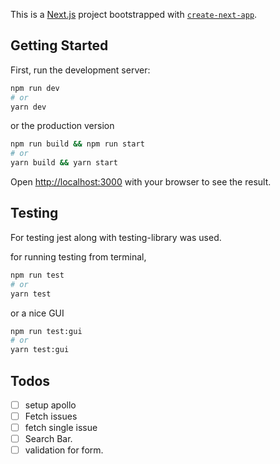 This is a [Next.js](https://nextjs.org/) project bootstrapped with [`create-next-app`](https://github.com/vercel/next.js/tree/canary/packages/create-next-app).

## Getting Started

First, run the development server:

```bash
npm run dev
# or
yarn dev
```

or the production version

```bash
npm run build && npm run start
# or
yarn build && yarn start
```

Open [http://localhost:3000](http://localhost:3000) with your browser to see the result.

## Testing

For testing jest along with testing-library was used.

for running testing from terminal,

```bash
npm run test
# or
yarn test
```

or a nice GUI

```bash
npm run test:gui
# or
yarn test:gui
```

## Todos

- [ ] setup apollo
- [ ] Fetch issues
- [ ] fetch single issue
- [ ] Search Bar.
- [ ] validation for form.
